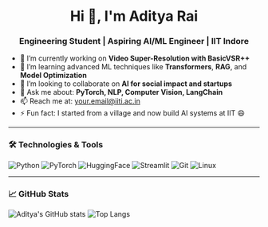 <h1 align="center">Hi 👋, I'm Aditya Rai</h1>
<h3 align="center">Engineering Student | Aspiring AI/ML Engineer | IIT Indore</h3>

- 🔭 I’m currently working on **Video Super-Resolution with BasicVSR++**
- 🌱 I’m learning advanced ML techniques like **Transformers**, **RAG**, and **Model Optimization**
- 👯 I’m looking to collaborate on **AI for social impact and startups**
- 💬 Ask me about: **PyTorch, NLP, Computer Vision, LangChain**
- 📫 Reach me at: [your.email@iiti.ac.in](mailto:your.email@iiti.ac.in)
- ⚡ Fun fact: I started from a village and now build AI systems at IIT 😄

---

### 🛠️ Technologies & Tools

![Python](https://img.shields.io/badge/-Python-333333?style=flat&logo=python)
![PyTorch](https://img.shields.io/badge/-PyTorch-333333?style=flat&logo=pytorch)
![HuggingFace](https://img.shields.io/badge/-HuggingFace-333333?style=flat&logo=huggingface)
![Streamlit](https://img.shields.io/badge/-Streamlit-333333?style=flat&logo=streamlit)
![Git](https://img.shields.io/badge/-Git-333333?style=flat&logo=git)
![Linux](https://img.shields.io/badge/-Linux-333333?style=flat&logo=linux)

---

### 📈 GitHub Stats

![Aditya's GitHub stats](https://github-readme-stats.vercel.app/api?username=yourusername&show_icons=true&theme=radical)
![Top Langs](https://github-readme-stats.vercel.app/api/top-langs/?username=yourusername&layout=compact&theme=radical)

